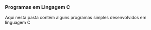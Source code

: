 ### Programas em Lingagem C ###

Aqui nesta pasta contém alguns programas simples desenvolvidos em linguagem C
